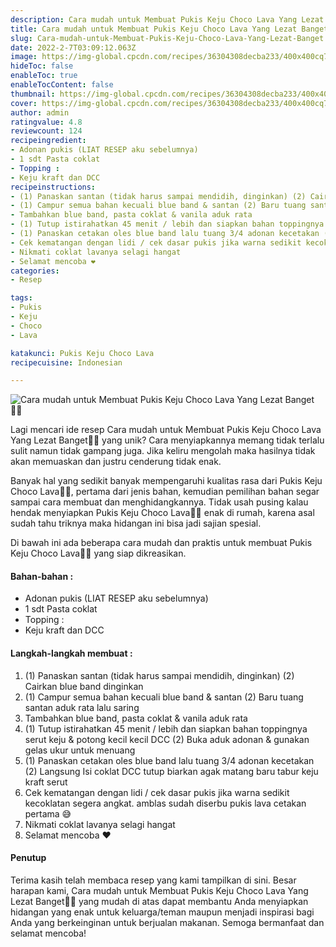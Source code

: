 ```yaml
---
description: Cara mudah untuk Membuat Pukis Keju Choco Lava Yang Lezat Banget"
title: Cara mudah untuk Membuat Pukis Keju Choco Lava Yang Lezat Banget
slug: Cara-mudah-untuk-Membuat-Pukis-Keju-Choco-Lava-Yang-Lezat-Banget
date: 2022-2-7T03:09:12.063Z
image: https://img-global.cpcdn.com/recipes/36304308decba233/400x400cq70/photo.jpg
hideToc: false
enableToc: true
enableTocContent: false
thumbnail: https://img-global.cpcdn.com/recipes/36304308decba233/400x400cq70/photo.jpg
cover: https://img-global.cpcdn.com/recipes/36304308decba233/400x400cq70/photo.jpg
author: admin
ratingvalue: 4.8
reviewcount: 124
recipeingredient:
- Adonan pukis (LIAT RESEP aku sebelumnya)
- 1 sdt Pasta coklat
- Topping :
- Keju kraft dan DCC
recipeinstructions:
- (1) Panaskan santan (tidak harus sampai mendidih, dinginkan) (2) Cairkan blue band dinginkan
- (1) Campur semua bahan kecuali blue band & santan (2) Baru tuang santan aduk rata lalu saring
- Tambahkan blue band, pasta coklat & vanila aduk rata
- (1) Tutup istirahatkan 45 menit / lebih dan siapkan bahan toppingnya serut keju & potong kecil kecil DCC (2) Buka aduk adonan & gunakan gelas ukur untuk menuang
- (1) Panaskan cetakan oles blue band lalu tuang 3/4 adonan kecetakan (2) Langsung Isi coklat DCC tutup biarkan agak matang baru tabur keju kraft serut
- Cek kematangan dengan lidi / cek dasar pukis jika warna sedikit kecoklatan segera angkat. amblas sudah diserbu pukis lava cetakan pertama 😅
- Nikmati coklat lavanya selagi hangat
- Selamat mencoba ❤
categories:
- Resep

tags:
- Pukis
- Keju
- Choco
- Lava

katakunci: Pukis Keju Choco Lava
recipecuisine: Indonesian

---
```


![Cara mudah untuk Membuat Pukis Keju Choco Lava Yang Lezat Banget👩‍🍳](https://img-global.cpcdn.com/recipes/36304308decba233/400x400cq70/photo.jpg)

Lagi mencari ide resep Cara mudah untuk Membuat Pukis Keju Choco Lava Yang Lezat Banget👩‍🍳 yang unik? Cara menyiapkannya memang tidak terlalu sulit namun tidak gampang juga. Jika keliru mengolah maka hasilnya tidak akan memuaskan dan justru cenderung tidak enak.

Banyak hal yang sedikit banyak mempengaruhi kualitas rasa dari Pukis Keju Choco Lava👩‍🍳, pertama dari jenis bahan, kemudian pemilihan bahan segar sampai cara membuat dan menghidangkannya. Tidak usah pusing kalau hendak menyiapkan Pukis Keju Choco Lava👩‍🍳 enak di rumah, karena asal sudah tahu triknya maka hidangan ini bisa jadi sajian spesial.

Di bawah ini ada beberapa cara mudah dan praktis untuk membuat Pukis Keju Choco Lava👩‍🍳 yang siap dikreasikan.

<!--inarticleads1-->

#### Bahan-bahan :

- Adonan pukis (LIAT RESEP aku sebelumnya)
- 1 sdt Pasta coklat
- Topping :
- Keju kraft dan DCC

<!--inarticleads2-->

#### Langkah-langkah membuat :

1. (1) Panaskan santan (tidak harus sampai mendidih, dinginkan) (2) Cairkan blue band dinginkan
1. (1) Campur semua bahan kecuali blue band & santan (2) Baru tuang santan aduk rata lalu saring
1. Tambahkan blue band, pasta coklat & vanila aduk rata
1. (1) Tutup istirahatkan 45 menit / lebih dan siapkan bahan toppingnya serut keju & potong kecil kecil DCC (2) Buka aduk adonan & gunakan gelas ukur untuk menuang
1. (1) Panaskan cetakan oles blue band lalu tuang 3/4 adonan kecetakan (2) Langsung Isi coklat DCC tutup biarkan agak matang baru tabur keju kraft serut
1. Cek kematangan dengan lidi / cek dasar pukis jika warna sedikit kecoklatan segera angkat. amblas sudah diserbu pukis lava cetakan pertama 😅
1. Nikmati coklat lavanya selagi hangat
1. Selamat mencoba ❤

#### Penutup

Terima kasih telah membaca resep yang kami tampilkan di sini. Besar harapan kami, Cara mudah untuk Membuat Pukis Keju Choco Lava Yang Lezat Banget👩‍🍳 yang mudah di atas dapat membantu Anda menyiapkan hidangan yang enak untuk keluarga/teman maupun menjadi inspirasi bagi Anda yang berkeinginan untuk berjualan makanan. Semoga bermanfaat dan selamat mencoba!